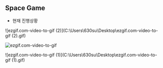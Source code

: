 

## Space Game

- 현재 진행상황

![ezgif.com-video-to-gif (2)](C:\Users\630su\Desktop\ezgif.com-video-to-gif (2).gif)

![ezgif.com-video-to-gif](C:\Users\630su\Desktop\ezgif.com-video-to-gif.gif)

![ezgif.com-video-to-gif (1)](C:\Users\630su\Desktop\ezgif.com-video-to-gif (1).gif)